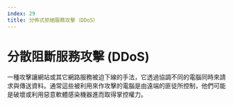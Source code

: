 ```yaml
---
index: 29
title: 分佈式拒絕服務攻擊（DDoS）
---
```

# 分散阻斷服務攻擊 (DDoS)

一種攻擊讓網站或其它網路服務被迫下線的手法，它透過協調不同的電腦同時來請求與傳送資料。通常這些被利用來作攻擊的電腦是由遠端的匪徒所控制，他們可能是破壞或利用惡意軟體感染機器進而取得掌控權力。